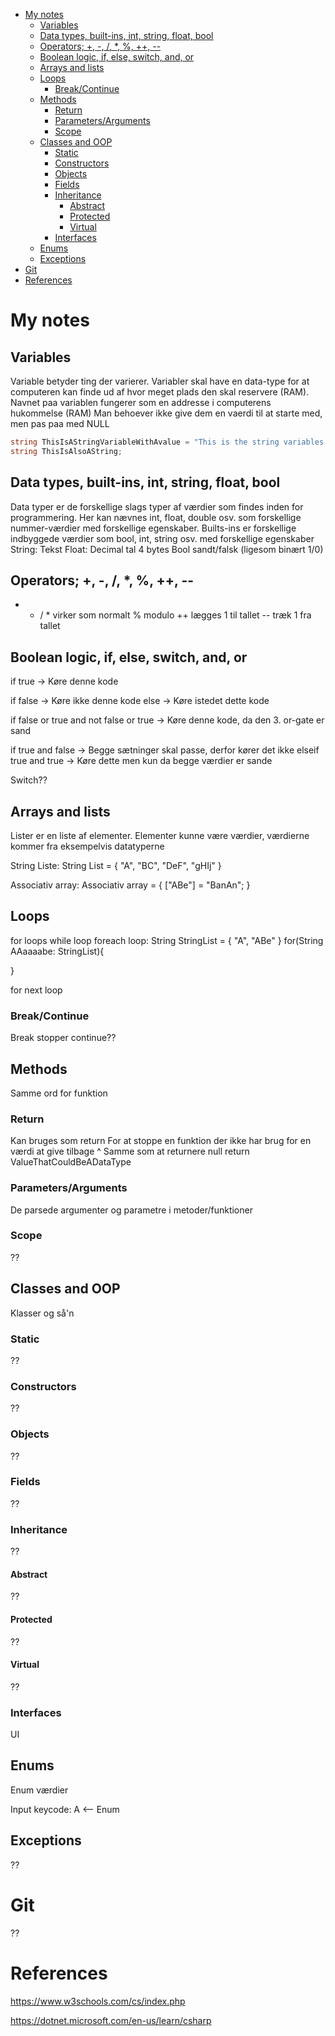- [My notes](#my-notes)
  - [Variables](#variables)
  - [Data types, built-ins, int, string, float, bool](#data-types-built-ins-int-string-float-bool)
  - [Operators; +, -, /, *, %, ++, --](#operators----------)
  - [Boolean logic, if, else, switch, and, or](#boolean-logic-if-else-switch-and-or)
  - [Arrays and lists](#arrays-and-lists)
  - [Loops](#loops)
    - [Break/Continue](#breakcontinue)
  - [Methods](#methods)
    - [Return](#return)
    - [Parameters/Arguments](#parametersarguments)
    - [Scope](#scope)
  - [Classes and OOP](#classes-and-oop)
    - [Static](#static)
    - [Constructors](#constructors)
    - [Objects](#objects)
    - [Fields](#fields)
    - [Inheritance](#inheritance)
      - [Abstract](#abstract)
      - [Protected](#protected)
      - [Virtual](#virtual)
    - [Interfaces](#interfaces)
  - [Enums](#enums)
  - [Exceptions](#exceptions)
- [Git](#git)
- [References](#references)

# My notes

## Variables

Variable betyder ting der varierer.
Variabler skal have en data-type for at computeren kan finde ud af hvor meget plads den skal reservere (RAM).
Navnet paa variablen fungerer som en addresse i computerens hukommelse (RAM)
Man behoever ikke give dem en vaerdi til at starte med, men pas paa med NULL

```cs
string ThisIsAStringVariableWithAvalue = "This is the string variables value";
string ThisIsAlsoAString;
```


## Data types, built-ins, int, string, float, bool
Data typer er de forskellige slags typer af værdier som findes inden for programmering. Her kan nævnes int, float, double osv. som forskellige nummer-værdier med forskellige egenskaber.
Builts-ins er forskellige indbyggede værdier som bool, int, string osv. med forskellige egenskaber
String: Tekst
Float: Decimal tal 4 bytes
Bool sandt/falsk (ligesom binært 1/0)

## Operators; +, -, /, *, %, ++, --
+ - / * virker som normalt
% modulo
++ lægges 1 til tallet
-- træk 1 fra tallet

## Boolean logic, if, else, switch, and, or

if true
-> Køre denne kode

if false
-> Køre ikke denne kode
else
-> Køre istedet dette kode

if false or true and not false or true
-> Køre denne kode, da den 3. or-gate er sand

if true and false
-> Begge sætninger skal passe, derfor kører det ikke
elseif true and true
-> Køre dette men kun da begge værdier er sande

Switch??

## Arrays and lists
Lister er en liste af elementer. Elementer kunne være værdier, værdierne kommer fra eksempelvis datatyperne

String Liste:
String List = {
  "A",
  "BC",
  "DeF",
  "gHIj"
}

Associativ array:
Associativ array = {
    ["ABe"] = "BanAn";
}

## Loops

for loops
while loop
foreach loop: 
String StringList = {
  "A",
  "ABe"
}
for(String AAaaaabe: StringList){

}

for next loop


### Break/Continue
Break stopper
continue??

## Methods
Samme ord for funktion

### Return
Kan bruges som
return
For at stoppe en funktion der ikke har brug for en værdi at give tilbage
^ Samme som at returnere null
return ValueThatCouldBeADataType

### Parameters/Arguments
De parsede argumenter og parametre i metoder/funktioner

### Scope
??

## Classes and OOP
Klasser og så'n

### Static
??

### Constructors
??
### Objects
??
### Fields
??
### Inheritance
??
#### Abstract
??
#### Protected
??
#### Virtual
??
### Interfaces
UI
## Enums
Enum værdier

Input keycode: A    <-- Enum
## Exceptions
??
# Git
??
# References

https://www.w3schools.com/cs/index.php

https://dotnet.microsoft.com/en-us/learn/csharp

